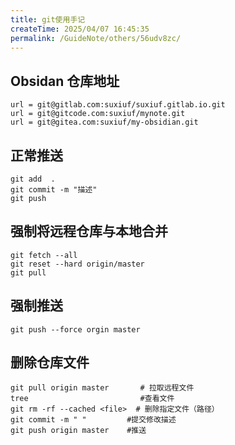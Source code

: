 ```yaml
---
title: git使用手记
createTime: 2025/04/07 16:45:35
permalink: /GuideNote/others/56udv8zc/
---
```

## Obsidan  仓库地址

```vim
url = git@gitlab.com:suxiuf/suxiuf.gitlab.io.git
url = git@gitcode.com:suxiuf/mynote.git
url = git@gitea.com:suxiuf/my-obsidian.git
```

## 正常推送

```git
git add  . 
git commit -m "描述"
git push
```

## 强制将远程仓库与本地合并

```git
git fetch --all
git reset --hard origin/master
git pull
```

## 强制推送

```git
git push --force orgin master
```

## 删除仓库文件
```git
git pull origin master       # 拉取远程文件
tree                         #查看文件
git rm -rf --cached <file>  # 删除指定文件（路径）
git commit -m " "         #提交修改描述
git push origin master    #推送
```